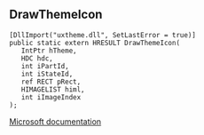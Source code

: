 ## DrawThemeIcon

```
[DllImport("uxtheme.dll", SetLastError = true)]
public static extern HRESULT DrawThemeIcon(
   IntPtr hTheme,
   HDC hdc,
   int iPartId,
   int iStateId,
   ref RECT pRect,
   HIMAGELIST himl,
   int iImageIndex
);
```

[Microsoft documentation](https://docs.microsoft.com/en-us/windows/win32/api/uxtheme/nf-uxtheme-drawthemeicon)
